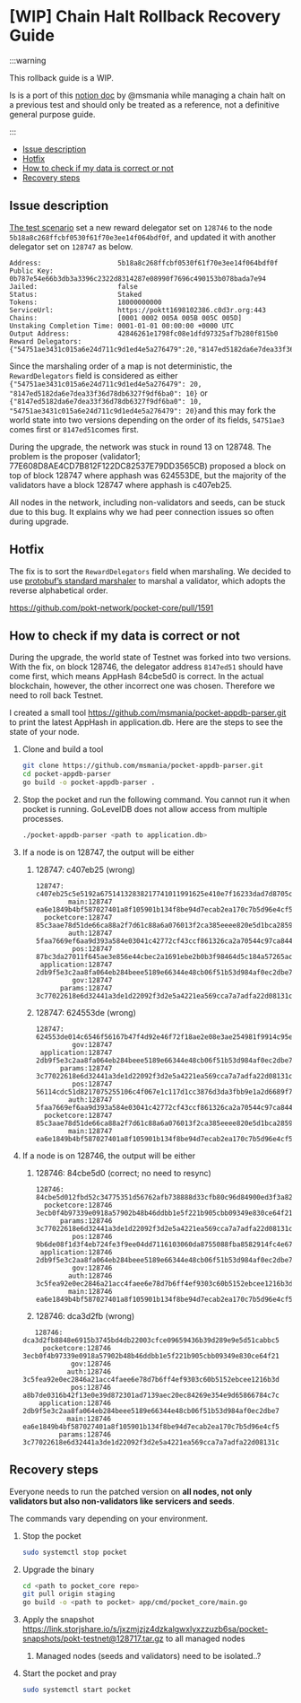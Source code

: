 # [WIP] Chain Halt Rollback Recovery Guide <!-- omit in toc -->

:::warning

This rollback guide is a WIP.

Is is a port of this [notion doc](https://www.notion.so/Recovery-guide-641ec21aead74cae806166f5f9e61394)
by @msmania while managing a chain halt on a previous test and should only
be treated as a reference, not a definitive general purpose guide.

:::

- [Issue description](#issue-description)
- [Hotfix](#hotfix)
- [How to check if my data is correct or not](#how-to-check-if-my-data-is-correct-or-not)
- [Recovery steps](#recovery-steps)

## Issue description

[The test scenario](https://www.notion.so/RC-0-11-0-Release-Plan-a76509e73f854d0b8ca91ea62f52ca9e?pvs=21) set a new reward
delegator set on `128746` to the node `5b18a8c268ffcbf0530f61f70e3ee14f064bdf0f`, and updated it with another delegator set on `128747` as below.

```text
Address:                   5b18a8c268ffcbf0530f61f70e3ee14f064bdf0f
Public Key:                0b787e54e66b3db3a3396c2322d8314287e08990f7696c490153b078bada7e94
Jailed:                    false
Status:                    Staked
Tokens:                    18000000000
ServiceUrl:                https://poktt1698102386.c0d3r.org:443
Chains:                    [0001 0002 005A 005B 005C 005D]
Unstaking Completion Time: 0001-01-01 00:00:00 +0000 UTC
Output Address:            42846261e1798fc08e1dfd97325af7b280f815b0
Reward Delegators:         {"54751ae3431c015a6e24d711c9d1ed4e5a276479":20,"8147ed5182da6e7dea33f36d78db6327f9df6ba0":10}
```

Since the marshaling order of a map is not deterministic, the `RewardDelegators` field is considered as either `{"54751ae3431c015a6e24d711c9d1ed4e5a276479": 20, "8147ed5182da6e7dea33f36d78db6327f9df6ba0": 10}` or `{"8147ed5182da6e7dea33f36d78db6327f9df6ba0": 10, "54751ae3431c015a6e24d711c9d1ed4e5a276479": 20}`and this may fork the world state into two versions depending on the order of its fields, `54751ae3` comes first or `8147ed51`comes first.

During the upgrade, the network was stuck in round 13 on 128748. The problem is the proposer (validator1; 77E608D8AE4CD7B812F122DC82537E79DD3565CB) proposed a block on top of block 128747 where apphash was 624553DE, but the majority of the validators have a block 128747 where apphash is c407eb25.

All nodes in the network, including non-validators and seeds, can be stuck due to this bug. It explains why we had peer connection issues so often during upgrade.

## Hotfix

The fix is to sort the `RewardDelegators` field when marshaling. We decided to use [protobuf’s standard marshaler](https://pkg.go.dev/github.com/gogo/protobuf/plugin/marshalto?utm_source=godoc) to marshal a validator, which adopts the reverse alphabetical order.

https://github.com/pokt-network/pocket-core/pull/1591

## How to check if my data is correct or not

During the upgrade, the world state of Testnet was forked into two versions. With the fix, on block 128746, the delegator address `8147ed51` should have come first, which means AppHash 84cbe5d0 is correct. In the actual blockchain, however, the other incorrect one was chosen. Therefore we need to roll back Testnet.

I created a small tool https://github.com/msmania/pocket-appdb-parser.git to print the latest AppHash in application.db. Here are the steps to see the state of your node.

1.  Clone and build a tool

    ```bash
    git clone https://github.com/msmania/pocket-appdb-parser.git
    cd pocket-appdb-parser
    go build -o pocket-appdb-parser .
    ```

1.  Stop the pocket and run the following command.
    You cannot run it when pocket is running. GoLevelDB does not allow access from multiple processes.

    ```bash
    ./pocket-appdb-parser <path to application.db>
    ```

1.  If a node is on 128747, the output will be either

    1. 128747: c407eb25 (wrong)

       ```text
       128747: c407eb25c5e5192a67514132838217741011991625e410e7f16233dad7d8705c
               main:128747 ea6e1849b4bf587027401a8f105901b134f8be94d7ecab2ea170c7b5d96e4cf5
         pocketcore:128747 85c3aae78d51de66ca88a2f7d61c88a6a076013f2ca385eeee820e5d1bca2859
               auth:128747 5faa7669ef6aa9d393a584e03041c42772cf43ccf861326ca2a70544c97ca844
                pos:128747 87bc3da27011f645ae3e856e44cbec2a1691ebe2b0b3f98464d5c184a57265ac
        application:128747 2db9f5e3c2aa8fa064eb284beee5189e66344e48cb06f51b53d984af0ec2dbe7
                gov:128747
             params:128747 3c77022618e6d32441a3de1d22092f3d2e5a4221ea569cca7a7adfa22d08131c
       ```

    2. 128747: 624553de (wrong)

       ```text
       128747: 624553de014c6546f56167b47f4d92e46f72f18ae2e08e3ae254981f9914c95e
                gov:128747
        application:128747 2db9f5e3c2aa8fa064eb284beee5189e66344e48cb06f51b53d984af0ec2dbe7
             params:128747 3c77022618e6d32441a3de1d22092f3d2e5a4221ea569cca7a7adfa22d08131c
                pos:128747 56114cdc51d8217075255106c4f067e1c117d1cc3876d3da3fbb9e1a2d6689f7
               auth:128747 5faa7669ef6aa9d393a584e03041c42772cf43ccf861326ca2a70544c97ca844
         pocketcore:128747 85c3aae78d51de66ca88a2f7d61c88a6a076013f2ca385eeee820e5d1bca2859
               main:128747 ea6e1849b4bf587027401a8f105901b134f8be94d7ecab2ea170c7b5d96e4cf5
       ```

1.  If a node is on 128746, the output will be either

    1. 128746: 84cbe5d0 (correct; no need to resync)

       ```
       128746: 84cbe5d012fbd52c34775351d56762afb738888d33cfb80c96d84900ed3f3a82
         pocketcore:128746 3ecb0f4b97339e0918a57902b48b46ddbb1e5f221b905cbb09349e830ce64f21
             params:128746 3c77022618e6d32441a3de1d22092f3d2e5a4221ea569cca7a7adfa22d08131c
                pos:128746 9b6de08f1d3f4eb724fe3f9ee04dd7116103060da8755088fba8582914fc4e67
        application:128746 2db9f5e3c2aa8fa064eb284beee5189e66344e48cb06f51b53d984af0ec2dbe7
                gov:128746
               auth:128746 3c5fea92e0ec2846a21acc4faee6e78d7b6ff4ef9303c60b5152ebcee1216b3d
               main:128746 ea6e1849b4bf587027401a8f105901b134f8be94d7ecab2ea170c7b5d96e4cf5
       ```

    2. 128746: dca3d2fb (wrong)

    ```
       128746: dca3d2fb8848e6915b3745bd4db22003cfce09659436b39d289e9e5d51cabbc5
         pocketcore:128746 3ecb0f4b97339e0918a57902b48b46ddbb1e5f221b905cbb09349e830ce64f21
                gov:128746
               auth:128746 3c5fea92e0ec2846a21acc4faee6e78d7b6ff4ef9303c60b5152ebcee1216b3d
                pos:128746 a8b7de0316b42f13e0e39d872301ad7139aec20ec84269e354e9d65866784c7c
        application:128746 2db9f5e3c2aa8fa064eb284beee5189e66344e48cb06f51b53d984af0ec2dbe7
               main:128746 ea6e1849b4bf587027401a8f105901b134f8be94d7ecab2ea170c7b5d96e4cf5
             params:128746 3c77022618e6d32441a3de1d22092f3d2e5a4221ea569cca7a7adfa22d08131c
    ```

## Recovery steps

Everyone needs to run the patched version on **all nodes, not only validators but also non-validators like servicers and seeds**.

The commands vary depending on your environment.

1. Stop the pocket

   ```bash
   sudo systemctl stop pocket
   ```

2. Upgrade the binary

   ```bash
   cd <path to pocket_core repo>
   git pull origin staging
   go build -o <path to pocket> app/cmd/pocket_core/main.go
   ```

3. Apply the snapshot https://link.storjshare.io/s/jxzmjzjz4dzkalgwxlyxzzuzb6sa/pocket-snapshots/pokt-testnet@128717.tar.gz to all managed nodes
   1. Managed nodes (seeds and validators) need to be isolated..?
4. Start the pocket and pray

   ```bash
   sudo systemctl start pocket
   ```
